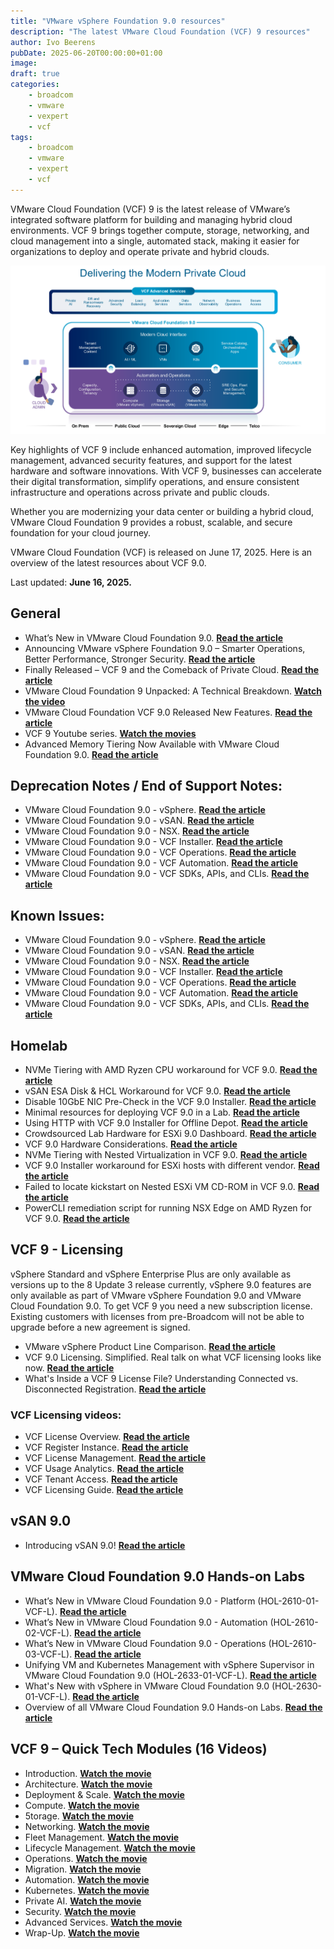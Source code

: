 ```yaml
---
title: "VMware vSphere Foundation 9.0 resources"
description: "The latest VMware Cloud Foundation (VCF) 9 resources"
author: Ivo Beerens
pubDate: 2025-06-20T00:00:00+01:00
image: 
draft: true
categories:
    - broadcom
    - vmware
    - vexpert
    - vcf
tags:
    - broadcom
    - vmware
    - vexpert
    - vcf
---
```


VMware Cloud Foundation (VCF) 9 is the latest release of VMware’s integrated software platform for building and managing hybrid cloud environments. VCF 9 brings together compute, storage, networking, and cloud management into a single, automated stack, making it easier for organizations to deploy and operate private and hybrid clouds.

![alt text](image.png)

Key highlights of VCF 9 include enhanced automation, improved lifecycle management, advanced security features, and support for the latest hardware and software innovations. With VCF 9, businesses can accelerate their digital transformation, simplify operations, and ensure consistent infrastructure and operations across private and public clouds.

Whether you are modernizing your data center or building a hybrid cloud, VMware Cloud Foundation 9 provides a robust, scalable, and secure foundation for your cloud journey.

VMware Cloud Foundation (VCF) is released on June 17, 2025. Here is an overview of the latest resources about VCF 9.0.

Last updated: **June 16, 2025.**

<!-- [**Read the article**]() -->

## General
- What’s New in VMware Cloud Foundation 9.0. [**Read the article**](https://blogs.vmware.com/cloud-foundation/2025/06/17/whats-new-in-vmware-cloud-foundation-9-0/)
- Announcing VMware vSphere Foundation 9.0 – Smarter Operations, Better Performance, Stronger Security. [**Read the article**](https://blogs.vmware.com/cloud-foundation/2025/06/17/now-available-vmware-vsphere-foundation-9-0/)
- Finally Released – VCF 9 and the Comeback of Private Cloud. [**Read the article**](https://vlenzker.net/2025/06/finally-released-vcf-9-and-the-comeback-of-private-cloud/)
- VMware Cloud Foundation 9 Unpacked: A Technical Breakdown. [**Watch the video**](https://www.youtube.com/watch?v=CM9ID86HOI0&ab_channel=VMwareCloudFoundation)
- VMware Cloud Foundation VCF 9.0 Released New Features. [**Read the article**](https://www.virtualizationhowto.com/2025/06/vmware-cloud-foundation-vcf-9-0-released-new-features/)
- VCF 9 Youtube series. [**Watch the movies**](https://www.youtube.com/playlist?list=PL8_k3uUCO39t-8kKT6u8Ghvos4TvRyEp5)
- Advanced Memory Tiering Now Available with VMware Cloud Foundation 9.0. [**Read the article**](https://blogs.vmware.com/cloud-foundation/2025/06/19/advanced-memory-tiering-now-available/)


## Deprecation Notes / End of Support Notes:
- VMware Cloud Foundation 9.0 - vSphere. [**Read the article**](https://techdocs.broadcom.com/us/en/vmware-cis/vcf/vcf-9-0-and-later/9-0/release-notes/vmware-cloud-foundation-90-release-notes/platform-product-support-notes/product-support-notes-vsphere.html)
- VMware Cloud Foundation 9.0 - vSAN. [**Read the article**](https://techdocs.broadcom.com/us/en/vmware-cis/vcf/vcf-9-0-and-later/9-0/release-notes/vmware-cloud-foundation-90-release-notes/platform-product-support-notes/product-support-notes-vsan.html)
- VMware Cloud Foundation 9.0 - NSX. [**Read the article**](https://techdocs.broadcom.com/us/en/vmware-cis/vcf/vcf-9-0-and-later/9-0/release-notes/vmware-cloud-foundation-90-release-notes/platform-product-support-notes/product-support-notes-nsx.html)
- VMware Cloud Foundation 9.0 - VCF Installer. [**Read the article**](https://techdocs.broadcom.com/us/en/vmware-cis/vcf/vcf-9-0-and-later/9-0/release-notes/vmware-cloud-foundation-90-release-notes/platform-product-support-notes/product-support-notes-installer.html)
- VMware Cloud Foundation 9.0 - VCF Operations. [**Read the article**](https://techdocs.broadcom.com/us/en/vmware-cis/vcf/vcf-9-0-and-later/9-0/release-notes/vmware-cloud-foundation-90-release-notes/platform-product-support-notes/product-support-notes-vcf-ops.html)
- VMware Cloud Foundation 9.0 - VCF Automation. [**Read the article**](https://techdocs.broadcom.com/us/en/vmware-cis/vcf/vcf-9-0-and-later/9-0/release-notes/vmware-cloud-foundation-90-release-notes/platform-product-support-notes/product-support-notes-vcf-automation.html)
- VMware Cloud Foundation 9.0 - VCF SDKs, APIs, and CLIs. [**Read the article**](https://techdocs.broadcom.com/us/en/vmware-cis/vcf/vcf-9-0-and-later/9-0/release-notes/vmware-cloud-foundation-90-release-notes/platform-product-support-notes/vcf-sdks-apis-and-clis-product-support-notes.html)

## Known Issues:
- VMware Cloud Foundation 9.0 - vSphere. [**Read the article**](https://techdocs.broadcom.com/us/en/vmware-cis/vcf/vcf-9-0-and-later/9-0/release-notes/vmware-cloud-foundation-90-release-notes/component-specific/vsphere-90-known-issues.html)
- VMware Cloud Foundation 9.0 - vSAN. [**Read the article**]()
- VMware Cloud Foundation 9.0 - NSX. [**Read the article**]()
- VMware Cloud Foundation 9.0 - VCF Installer. [**Read the article**]()
- VMware Cloud Foundation 9.0 - VCF Operations. [**Read the article**]()
- VMware Cloud Foundation 9.0 - VCF Automation. [**Read the article**]()
- VMware Cloud Foundation 9.0 - VCF SDKs, APIs, and CLIs. [**Read the article**]()

## Homelab
- NVMe Tiering with AMD Ryzen CPU workaround for VCF 9.0. [**Read the article**](https://williamlam.com/2025/06/nvme-tiering-with-amd-ryzen-cpu-workaround-for-vcf-9-0.html)
- vSAN ESA Disk & HCL Workaround for VCF 9.0. [**Read the article**](https://williamlam.com/2025/06/vsan-esa-disk-hcl-workaround-for-vcf-9-0.html)
- Disable 10GbE NIC Pre-Check in the VCF 9.0 Installer. [**Read the article**](https://williamlam.com/2025/06/disable-10gbe-nic-pre-check-in-the-vcf-9-0-installer.html)
- Minimal resources for deploying VCF 9.0 in a Lab. [**Read the article**](https://williamlam.com/2025/06/minimal-resources-for-deploying-vcf-9-0-in-a-lab.html)
- Using HTTP with VCF 9.0 Installer for Offline Depot. [**Read the article**](https://williamlam.com/2025/06/using-http-with-vcf-9-0-installer-for-offline-depot.html)
- Crowdsourced Lab Hardware for ESXi 9.0 Dashboard. [**Read the article**](https://williamlam.com/2025/06/crowdsourced-lab-hardware-for-esxi-9-0-dashboard.html)
- VCF 9.0 Hardware Considerations. [**Read the article**](https://williamlam.com/page/4)
- NVMe Tiering with Nested Virtualization in VCF 9.0. [**Read the article**](https://williamlam.com/2025/06/nvme-tiering-with-nested-virtualization-in-vcf-9-0.html)
- VCF 9.0 Installer workaround for ESXi hosts with different vendor. [**Read the article**](https://williamlam.com/2025/06/vcf-9-0-installer-workaround-for-esxi-hosts-with-different-vendor.html)
- Failed to locate kickstart on Nested ESXi VM CD-ROM in VCF 9.0. [**Read the article**](https://williamlam.com/2025/06/failed-to-locate-kickstart-on-nested-esxi-vm-cd-rom-in-vcf-9-0.html)
- PowerCLI remediation script for running NSX Edge on AMD Ryzen for VCF 9.0. [**Read the article**](https://williamlam.com/2025/06/powercli-remediation-script-for-running-nsx-edge-on-amd-ryzen-for-vcf-9-0.html)

## VCF 9 - Licensing
vSphere Standard and vSphere Enterprise Plus are only available as versions up to the 8 Update 3 release currently, vSphere 9.0 features are only available as part of VMware vSphere Foundation 9.0 and VMware Cloud Foundation 9.0. To get VCF 9 you need a new subscription license. Existing customers with licenses from pre-Broadcom will not be able to upgrade before a new agreement is signed.
- VMware vSphere Product Line Comparison. [**Read the article**](https://www.vmware.com/docs/vmw-datasheet-vsphere-product-line-comparison)
- VCF 9.0 Licensing. Simplified. Real talk on what VCF licensing looks like now. [**Read the article**](https://www.linkedin.com/pulse/vcf-90-licensing-simplified-real-talk-what-looks-like-kusek-hn5vc/)
- What's Inside a VCF 9 License File? Understanding Connected vs. Disconnected Registration. [**Read the article**](https://www.linkedin.com/pulse/whats-inside-vcf-9-license-file-understanding-connected-kusek-95gfc/)
### VCF Licensing videos:
- VCF License Overview. [**Read the article**](https://lnkd.in/eb49BfQr)
- VCF Register Instance. [**Read the article**](https://lnkd.in/esGuZbhh)
- VCF License Management. [**Read the article**](https://lnkd.in/e9D2eK5X)
- VCF Usage Analytics. [**Read the article**](https://lnkd.in/ekGxcX8q)
- VCF Tenant Access. [**Read the article**](https://lnkd.in/ea_GQ6XA)
- VCF Licensing Guide. [**Read the article**](https://lnkd.in/edCBzzSC)

## vSAN 9.0
- Introducing vSAN 9.0! [**Read the article**](https://www.yellow-bricks.com/2025/06/18/introducing-vsan-9-0/)

## VMware Cloud Foundation 9.0 Hands-on Labs
- What’s New in VMware Cloud Foundation 9.0 - Platform (HOL-2610-01-VCF-L). [**Read the article**](https://labs.hol.vmware.com/HOL/catalog/lab/26715)
- What’s New in VMware Cloud Foundation 9.0 - Automation (HOL-2610-02-VCF-L). [**Read the article**](https://labs.hol.vmware.com/HOL/catalog/lab/26716) 
- What’s New in VMware Cloud Foundation 9.0 - Operations (HOL-2610-03-VCF-L). [**Read the article**](https://labs.hol.vmware.com/HOL/catalog/lab/26717)
- Unifying VM and Kubernetes Management with vSphere Supervisor in VMware Cloud Foundation 9.0 (HOL-2633-01-VCF-L). [**Read the article**](https://labs.hol.vmware.com/HOL/catalog/lab/26719)
- What's New with vSphere in VMware Cloud Foundation 9.0 (HOL-2630-01-VCF-L). [**Read the article**](https://labs.hol.vmware.com/HOL/catalog/lab/26718)
- Overview of all VMware Cloud Foundation 9.0 Hands-on Labs. [**Read the article**](https://lnkd.in/e84cT4W2)


## VCF 9 – Quick Tech Modules (16 Videos)

- Introduction. [**Watch the movie**](https://lnkd.in/eDi_uX5i)
- Architecture. [**Watch the movie**](https://lnkd.in/eAzjE5Cb)
- Deployment & Scale. [**Watch the movie**](https://lnkd.in/eutRxcsX)
- Compute. [**Watch the movie**](https://lnkd.in/eUZrDCe2)
- 5torage. [**Watch the movie**](https://lnkd.in/eBTfrpHt)
- Networking. [**Watch the movie**](https://lnkd.in/e73uBgDE)
- Fleet Management. [**Watch the movie**](https://lnkd.in/eGWfM3GY)
- Lifecycle Management. [**Watch the movie**](https://lnkd.in/eAFQU4Tc)
- Operations. [**Watch the movie**](https://lnkd.in/eEYB9T9t)
- Migration. [**Watch the movie**](https://lnkd.in/eErUUwVE)
- Automation. [**Watch the movie**](https://lnkd.in/e3hyCNuy)
- Kubernetes. [**Watch the movie**](https://lnkd.in/encbGTV7)
- Private AI. [**Watch the movie**](https://tinyurl.com/vcf9ai)
- Security. [**Watch the movie**](https://lnkd.in/e74ENAzD)
- Advanced Services. [**Watch the movie**](https://lnkd.in/eqX9T3MK)
- Wrap-Up. [**Watch the movie**](https://lnkd.in/epq-QxBd)